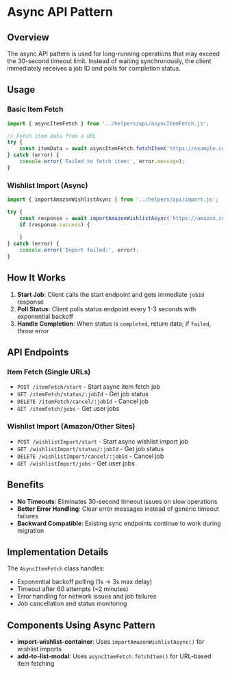# Async API Pattern

## Overview

The async API pattern is used for long-running operations that may exceed the 30-second timeout limit. Instead of waiting synchronously, the client immediately receives a job ID and polls for completion status.

## Usage

### Basic Item Fetch

```javascript
import { asyncItemFetch } from '../helpers/api/asyncItemFetch.js';

// Fetch item data from a URL
try {
    const itemData = await asyncItemFetch.fetchItem('https://example.com/product');
} catch (error) {
    console.error('Failed to fetch item:', error.message);
}
```

### Wishlist Import (Async)

```javascript
import { importAmazonWishlistAsync } from '../helpers/api/import.js';

try {
    const response = await importAmazonWishlistAsync('https://amazon.com/wishlist/...');
    if (response.success) {
        
    }
} catch (error) {
    console.error('Import failed:', error);
}
```

## How It Works

1. **Start Job**: Client calls the start endpoint and gets immediate `jobId` response
2. **Poll Status**: Client polls status endpoint every 1-3 seconds with exponential backoff  
3. **Handle Completion**: When status is `completed`, return data; if `failed`, throw error

## API Endpoints

### Item Fetch (Single URLs)
- `POST /itemFetch/start` - Start async item fetch job
- `GET /itemFetch/status/:jobId` - Get job status  
- `DELETE /itemFetch/cancel/:jobId` - Cancel job
- `GET /itemFetch/jobs` - Get user jobs

### Wishlist Import (Amazon/Other Sites)
- `POST /wishlistImport/start` - Start async wishlist import job
- `GET /wishlistImport/status/:jobId` - Get job status
- `DELETE /wishlistImport/cancel/:jobId` - Cancel job  
- `GET /wishlistImport/jobs` - Get user jobs

## Benefits

- **No Timeouts**: Eliminates 30-second timeout issues on slow operations
- **Better Error Handling**: Clear error messages instead of generic timeout failures
- **Backward Compatible**: Existing sync endpoints continue to work during migration

## Implementation Details

The `AsyncItemFetch` class handles:
- Exponential backoff polling (1s → 3s max delay)
- Timeout after 60 attempts (~2 minutes)
- Error handling for network issues and job failures
- Job cancellation and status monitoring

## Components Using Async Pattern

- **import-wishlist-container**: Uses `importAmazonWishlistAsync()` for wishlist imports
- **add-to-list-modal**: Uses `asyncItemFetch.fetchItem()` for URL-based item fetching

